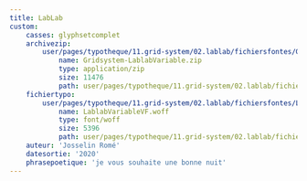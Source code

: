 ```yaml
---
title: LabLab
custom:
    casses: glyphsetcomplet
    archivezip:
        user/pages/typotheque/11.grid-system/02.lablab/fichiersfontes/Gridsystem-LablabVariable.zip:
            name: Gridsystem-LablabVariable.zip
            type: application/zip
            size: 11476
            path: user/pages/typotheque/11.grid-system/02.lablab/fichiersfontes/Gridsystem-LablabVariable.zip
    fichiertypo:
        user/pages/typotheque/11.grid-system/02.lablab/fichiersfontes/LablabVariableVF.woff:
            name: LablabVariableVF.woff
            type: font/woff
            size: 5396
            path: user/pages/typotheque/11.grid-system/02.lablab/fichiersfontes/LablabVariableVF.woff
    auteur: 'Josselin Romé'
    datesortie: '2020'
    phrasepoetique: 'je vous souhaite une bonne nuit'
---
```


